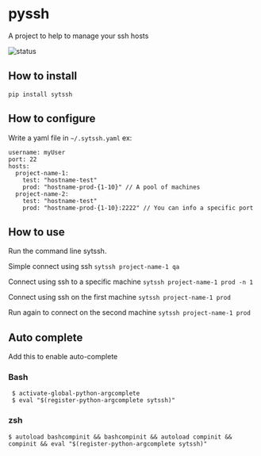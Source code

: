 # pyssh
A project to help to manage your ssh hosts

![status](https://travis-ci.org/felipear89/sytssh.svg?branch=master)

## How to install
`pip install sytssh`

## How to configure
Write a yaml file in `~/.sytssh.yaml` 
ex:
```
username: myUser
port: 22
hosts:
  project-name-1:
    test: "hostname-test"
    prod: "hostname-prod-{1-10}" // A pool of machines
  project-name-2:
    test: "hostname-test"
    prod: "hostname-prod-{1-10}:2222" // You can info a specific port
```
## How to use
Run the command line sytssh. 

Simple connect using ssh
`sytssh project-name-1 qa`

Connect using ssh to a specific machine
`sytssh project-name-1 prod -n 1`

Connect using ssh on the first machine
`sytssh project-name-1 prod`

Run again to connect on the second machine
`sytssh project-name-1 prod`


## Auto complete
Add this to enable auto-complete
### Bash
```
 $ activate-global-python-argcomplete
 $ eval "$(register-python-argcomplete sytssh)"
 ```

### zsh

```
$ autoload bashcompinit && bashcompinit && autoload compinit && compinit && eval "$(register-python-argcomplete sytssh)"
```
